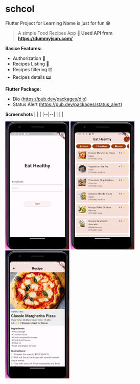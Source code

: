 # schcol
 Flutter Project for Learning
 Name is just for fun 😁

> A simple Food Recipes App 📱
**Used API from https://dummyjson.com/**

**Basice Features:**
 - Authorization 🔏
 - Recipes Listing 📃
 - Recipes filtering ☑️
 - Recipes details 📟

**Flutter Package:**
 - Dio (https://pub.dev/packages/dio)
 - Status Alert (https://pub.dev/packages/status_alert)


**Screenshots**
|  |  |
|--|--|
|  |  |

<img src="https://github.com/shahzadadeem/schcol/blob/main/Screenshot_1.png?raw=true" width=200 height=400>
<img src="https://github.com/shahzadadeem/schcol/blob/main/Screenshot_2.png?raw=true" width=200 height=400>
<img src="https://github.com/shahzadadeem/schcol/blob/main/Screenshot_3.png?raw=true" width=200 height=400>




